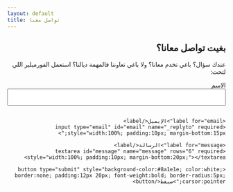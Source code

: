 ```yaml
---
layout: default
title: تواصل معنا
---
```


<section class="section" dir="rtl">
  <h2>بغيت تواصل معانا؟</h2>
  <p>عندك سؤال؟ باغي تخدم معانا؟ ولا باغي تعاوننا فالمهمة ديالنا؟ استعمل الفورميلير اللي لتحت:</p>

  <form action="https://formspree.io/f/XXXXXXXX" method="POST">
    <label for="name">الاسم</label>
    <input type="text" id="name" name="name" required style="width:100%; padding:10px; margin-bottom:15px;">

    <label for="email">الإيميل</label>
    <input type="email" id="email" name="_replyto" required style="width:100%; padding:10px; margin-bottom:15px;">

    <label for="message">الرسالة</label>
    <textarea id="message" name="message" rows="6" required style="width:100%; padding:10px; margin-bottom:20px;"></textarea>

    <button type="submit" style="background-color:#8a1e1e; color:white; border:none; padding:12px 20px; font-weight:bold; border-radius:5px; cursor:pointer;">صيفط</button>
  </form>
</section>
